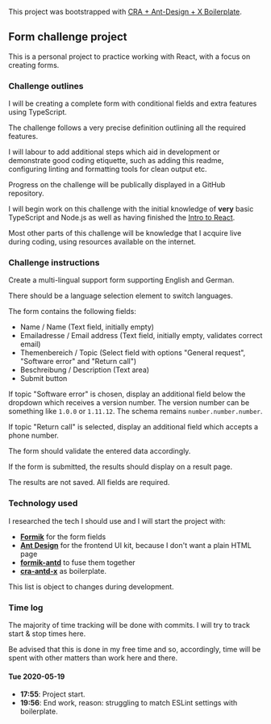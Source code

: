 This project was bootstrapped with [CRA + Ant-Design + X Boilerplate](https://github.com/jannikbuschke/cra-antd-x).

## Form challenge project

This is a personal project to practice working with React, with a focus on creating forms.

### Challenge outlines

I will be creating a complete form with conditional fields and extra features using TypeScript.

The challenge follows a very precise definition outlining all the required features.

I will labour to add additional steps which aid in development or demonstrate good coding etiquette, such
as adding this readme, configuring linting and formatting tools for clean output etc.

Progress on the challenge will be publically displayed in a GitHub repository.

I will begin work on this challenge with the initial knowledge of **very** basic TypeScript and Node.js
as well as having finished the [Intro to React](https://reactjs.org/tutorial/tutorial.html).

Most other parts of this challenge will be knowledge that I acquire live during coding, using resources
available on the internet.

### Challenge instructions

Create a multi-lingual support form supporting English and German.

There should be a language selection element to switch languages.

The form contains the following fields:

* Name / Name (Text field, initially empty)
* Emailadresse / Email address (Text field, initially empty, validates correct email)
* Themenbereich / Topic (Select field with options "General request", "Software error" and "Return call") 
* Beschreibung / Description (Text area)
* Submit button

If topic "Software error" is chosen, display an additional field below the dropdown which receives a version number.
The version number can be something like `1.0.0` or `1.11.12`. The schema remains `number.number.number`. 

If topic "Return call" is selected, display an additional field which accepts a phone number.

The form should validate the entered data accordingly.

If the form is submitted, the results should display on a result page.

The results are not saved. All fields are required.

### Technology used

I researched the tech I should use and I will start the project with:

* [**Formik**](https://jaredpalmer.com/formik) for the form fields
* [**Ant Design**](https://ant.design/) for the frontend UI kit, because I don't want a plain HTML page
* [**formik-antd**](https://github.com/jannikbuschke/formik-antd) to fuse them together
* [**cra-antd-x**](https://github.com/jannikbuschke/cra-antd-x) as boilerplate.

This list is object to changes during development.

### Time log

The majority of time tracking will be done with commits. I will try to track start & stop times here.

Be advised that this is done in my free time and so, accordingly, time will be spent with other matters than work here and there.

#### Tue 2020-05-19

* **17:55**: Project start.
* **19:56**: End work, reason: struggling to match ESLint settings with boilerplate. 